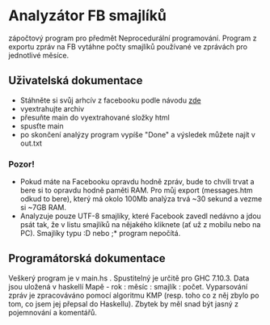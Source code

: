 # Analyzátor FB smajlíků
zápočtový program pro předmět Neprocedurální programování. Program z exportu zpráv na FB vytáhne počty smajlíků používané ve zprávách pro jednotlivé měsíce.
## Uživatelská dokumentace
- Stáhněte si svůj arhcív z facebooku podle návodu [zde](https://www.facebook.com/help/131112897028467)
- vyextrahujte archiv
- přesuňte main do vyextrahované složky html
- spusťte main
- po skončení analýzy program vypíše "Done" a výsledek můžete najít v out.txt
### Pozor! 
- Pokud máte na Facebooku opravdu hodně zpráv, bude to chvíli trvat a bere si to opravdu hodně paměti RAM. Pro můj export (messages.htm odkud to bere), který má okolo 100Mb analýza trvá ~30 sekund a vezme si ~7GB RAM.
- Analyzuje pouze UTF-8 smajlíky, které Facebook zavedl nedávno a jdou psát tak, že v listu smajlíků na nějakého kliknete (ať už z mobilu nebo na PC). Smajlíky typu :D nebo ;* program nepočítá.
## Programátorská dokumentace
Veškerý program je v main.hs . Spustitelný je určitě pro GHC 7.10.3. Data jsou uložená v haskellí Mapě - rok : měsíc : smajlík : počet. Vyparsování zpráv je zpracováváno pomocí algoritmu KMP (resp. toho co z něj zbylo po tom, co jsem jej přepsal do Haskellu). Zbytek by měl snad být jasný z pojemnování a komentářů.